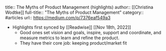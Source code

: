 title:: The Myths of Product Management (highlights)
author:: [[Christina Wodtke]]
full-title:: "The Myths of Product Management"
category:: #articles
url:: https://medium.com/p/7376eaf549a3

- Highlights first synced by [[Readwise]] [[Nov 18th, 2022]]
	- Good ones set vision and goals, inspire, support and coordinate, and measure metrics to learn and refine the product.
	- They have their core job: keeping product/market fit